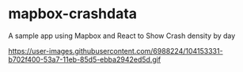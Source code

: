 # mapbox-crashdata
A sample app using Mapbox and React to Show Crash density by day


https://user-images.githubusercontent.com/6988224/104153331-b702f400-53a7-11eb-85d5-ebba2942ed5d.gif
